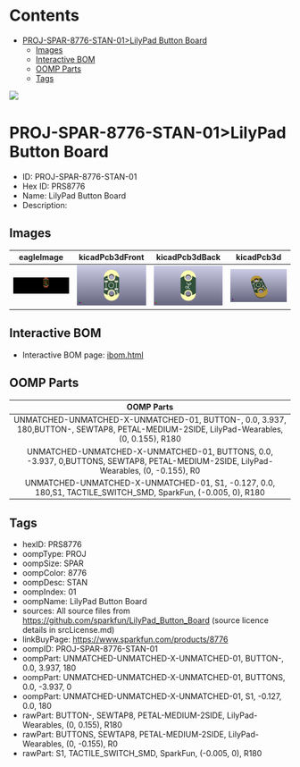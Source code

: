 



Contents
========

* [PROJ-SPAR-8776-STAN-01>LilyPad Button Board](#proj-spar-8776-stan-01lilypad-button-board)
	* [Images](#images)
	* [Interactive BOM](#interactive-bom)
	* [OOMP Parts](#oomp-parts)
	* [Tags](#tags)
  
![][im]
# PROJ-SPAR-8776-STAN-01>LilyPad Button Board

- ID: PROJ-SPAR-8776-STAN-01
- Hex ID: PRS8776
- Name: LilyPad Button Board
- Description: 

## Images
  
  

|eagleImage|kicadPcb3dFront|kicadPcb3dBack|kicadPcb3d|
| :---: | :---: | :---: | :---: |
|[![eagleImage](eagleImage_140.png)](eagleImage_600.png)|[![kicadPcb3dFront](kicadPcb3dFront_140.png)](kicadPcb3dFront_600.png)|[![kicadPcb3dBack](kicadPcb3dBack_140.png)](kicadPcb3dBack_600.png)|[![kicadPcb3d](kicadPcb3d_140.png)](kicadPcb3d_600.png)|

## Interactive BOM

- Interactive BOM page: [ibom.html](kicad/bom/ibom.html)

## OOMP Parts
  

|OOMP Parts|
| :---: |
|UNMATCHED-UNMATCHED-X-UNMATCHED-01, BUTTON-, 0.0, 3.937, 180,BUTTON-, SEWTAP8, PETAL-MEDIUM-2SIDE, LilyPad-Wearables, (0, 0.155), R180|
|UNMATCHED-UNMATCHED-X-UNMATCHED-01, BUTTONS, 0.0, -3.937, 0,BUTTONS, SEWTAP8, PETAL-MEDIUM-2SIDE, LilyPad-Wearables, (0, -0.155), R0|
|UNMATCHED-UNMATCHED-X-UNMATCHED-01, S1, -0.127, 0.0, 180,S1, TACTILE_SWITCH_SMD, SparkFun, (-0.005, 0), R180|

## Tags

- hexID: PRS8776
- oompType: PROJ
- oompSize: SPAR
- oompColor: 8776
- oompDesc: STAN
- oompIndex: 01
- oompName: LilyPad Button Board
- sources: All source files from https://github.com/sparkfun/LilyPad_Button_Board (source licence details in srcLicense.md)
- linkBuyPage: https://www.sparkfun.com/products/8776
- oompID: PROJ-SPAR-8776-STAN-01
- oompPart: UNMATCHED-UNMATCHED-X-UNMATCHED-01, BUTTON-, 0.0, 3.937, 180
- oompPart: UNMATCHED-UNMATCHED-X-UNMATCHED-01, BUTTONS, 0.0, -3.937, 0
- oompPart: UNMATCHED-UNMATCHED-X-UNMATCHED-01, S1, -0.127, 0.0, 180
- rawPart: BUTTON-, SEWTAP8, PETAL-MEDIUM-2SIDE, LilyPad-Wearables, (0, 0.155), R180
- rawPart: BUTTONS, SEWTAP8, PETAL-MEDIUM-2SIDE, LilyPad-Wearables, (0, -0.155), R0
- rawPart: S1, TACTILE_SWITCH_SMD, SparkFun, (-0.005, 0), R180



[im]: kicadPcb3d_450.png
